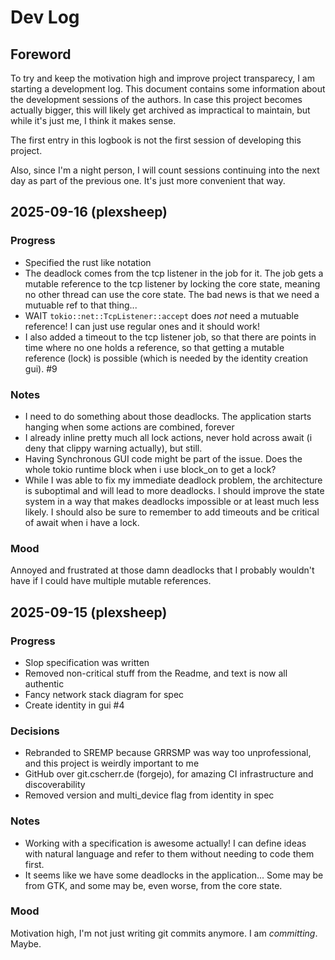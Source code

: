 # Dev Log

## Foreword

To try and keep the motivation high and improve project transparecy, I am
starting a development log. This document contains some information about the
development sessions of the authors. In case this project becomes actually
bigger, this will likely get archived as impractical to maintain, but while it's
just me, I think it makes sense.

The first entry in this logbook is not the first session of developing this
project.

Also, since I'm a night person, I will count sessions continuing into the next
day as part of the previous one. It's just more convenient that way.

## 2025-09-16 (plexsheep)

### Progress

- Specified the rust like notation
- The deadlock comes from the tcp listener in the job for it. The job gets
  a mutable reference to the tcp listener by locking the core state,
  meaning no other thread can use the core state. The bad news is that we need
  a mutuable ref to that thing...
- WAIT `tokio::net::TcpListener::accept` does _not_ need a mutuable reference!
  I can just use regular ones and it should work!
- I also added a timeout to the tcp listener job, so that there are points in
  time where no one holds a reference, so that getting a mutable reference (lock)
  is possible (which is needed by the identity creation gui). #9

### Notes

- I need to do something about those deadlocks. The application starts hanging
  when some actions are combined, forever
- I already inline pretty much all lock actions, never hold across await
  (i deny that clippy warning actually), but still.
- Having Synchronous GUI code might be part of the issue. Does the whole tokio
  runtime block when i use block_on to get a lock?
- While I was able to fix my immediate deadlock problem, the architecture is
  suboptimal and will lead to more deadlocks. I should improve the state system in
  a way that makes deadlocks impossible or at least much less likely. I should
  also be sure to remember to add timeouts and be critical of await when i have
  a lock.

### Mood

Annoyed and frustrated at those damn deadlocks that I probably wouldn't have if
I could have multiple mutable references.

## 2025-09-15 (plexsheep)

### Progress

- Slop specification was written
- Removed non-critical stuff from the Readme, and text is now all authentic
- Fancy network stack diagram for spec
- Create identity in gui #4

### Decisions

- Rebranded to SREMP because GRRSMP was way too unprofessional, and this project is weirdly important to me
- GitHub over git.cscherr.de (forgejo), for amazing CI infrastructure and discoverability
- Removed version and multi_device flag from identity in spec

### Notes

- Working with a specification is awesome actually! I can define ideas with natural language and refer to them without needing to code them first.
- It seems like we have some deadlocks in the application... Some may be from GTK, and some may be, even worse, from the core state.

### Mood

Motivation high, I'm not just writing git commits anymore. I am
_committing_. Maybe.
